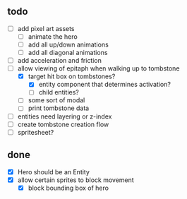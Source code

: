 ## todo
- [ ] add pixel art assets
  - [ ] animate the hero
  - [ ] add all up/down animations
  - [ ] add all diagonal animations
- [ ] add acceleration and friction
- [ ] allow viewing of epitaph when walking up to tombstone
  - [x] target hit box on tombstones?
    - [x] entity component that determines activation?
    - [ ] child entities?
  - [ ] some sort of modal
  - [ ] print tombstone data
- [ ] entities need layering or z-index
- [ ] create tombstone creation flow
- [ ] spritesheet?

## done
- [x] Hero should be an Entity
- [x] allow certain sprites to block movement
  - [x] block bounding box of hero
